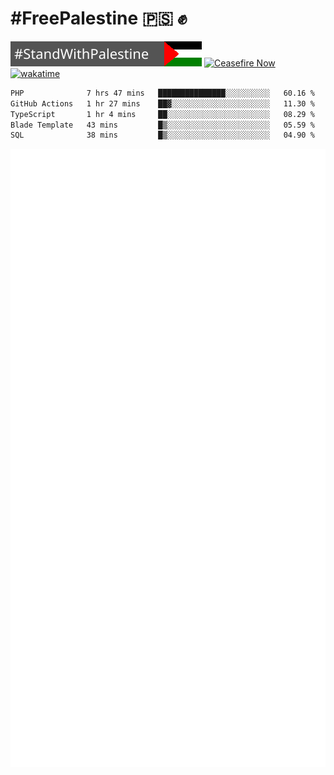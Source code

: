 # #FreePalestine 🇵🇸 ✊

[![github](https://raw.githubusercontent.com/saedyousef/StandWithPalestine/main/badges/flat/StandWithPalestine.svg)](https://github.com/saedyousef/StandWithPalestine)
[![Ceasefire Now](https://badge.techforpalestine.org/default)](https://techforpalestine.org/learn-more)
[![wakatime](https://wakatime.com/badge/user/03bf07e2-4c78-4826-8603-8922f0241061.svg)](https://wakatime.com/@03bf07e2-4c78-4826-8603-8922f0241061)
<!-- [![committers.top badge](https://user-badge.committers.top/jordan_private/saedyousef.svg)](https://user-badge.committers.top/jordan_private/saedyousef) -->

<!-- ![Profile Views](https://visitor-badge.glitch.me/badge?page_id=saedyousef.saedyousef&left_color=grey&right_color=blue&left_text=👀+Profile+Views) -->



<!-- <img src="https://github-readme-stats.vercel.app/api?username=saedyousef&show_icons=true&count_private=true" width="100%" /> --> 

<!--START_SECTION:waka-->

```txt
PHP              7 hrs 47 mins   ███████████████░░░░░░░░░░   60.16 %
GitHub Actions   1 hr 27 mins    ██▓░░░░░░░░░░░░░░░░░░░░░░   11.30 %
TypeScript       1 hr 4 mins     ██░░░░░░░░░░░░░░░░░░░░░░░   08.29 %
Blade Template   43 mins         █▒░░░░░░░░░░░░░░░░░░░░░░░   05.59 %
SQL              38 mins         █▒░░░░░░░░░░░░░░░░░░░░░░░   04.90 %
```

<!--END_SECTION:waka-->
    
<!-- ![github contribution grid snake animation](https://raw.githubusercontent.com/saedyousef/saedyousef/output/github-contribution-grid-snake.svg) -->


![Metrics](./github-metrics.svg)